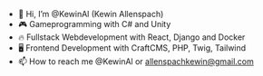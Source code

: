 - 👋 Hi, I’m @KewinAl (Kewin Allenspach)
- 🎮 Gameprogramming with C# and Unity
- 🔥 Fullstack Webdevelopment with React, Django and Docker
- 🖥️ Frontend Development with CraftCMS, PHP, Twig, Tailwind
- 📫 How to reach me @KewinAl or allenspachkewin@gmail.com

<!---
KewinAl/KewinAl is a ✨ special ✨ repository because its `README.md` (this file) appears on your GitHub profile.
You can click the Preview link to take a look at your changes.
--->
